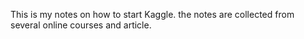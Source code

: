 This is my notes on how to start Kaggle. the notes are collected from several online courses and article.
